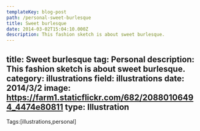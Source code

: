 ```yaml
---
templateKey: blog-post
path: /personal-sweet-burlesque
title: Sweet burlesque
date: 2014-03-02T15:04:10.000Z
description: This fashion sketch is about sweet burlesque.
---
```


title: Sweet burlesque
tag: Personal
description: This fashion sketch is about sweet burlesque.
category: illustrations
field: illustrations
date: 2014/3/2
image: https://farm1.staticflickr.com/682/20880106494_4474e80811
type: Illustration
---

Tags:[illustrations,personal]